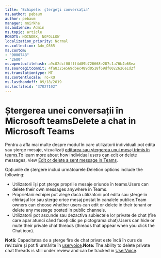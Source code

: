 ```yaml
---
title: 'Echipele: ștergeți conversația'
ms.author: pebaum
author: pebaum
manager: mnirkhe
ms.audience: Admin
ms.topic: article
ROBOTS: NOINDEX, NOFOLLOW
localization_priority: Normal
ms.collection: Adm_O365
ms.custom:
- "9000743"
- "2680"
ms.openlocfilehash: a9c02dcf00fff4d89b720668e287c1a76b4b68ea
ms.sourcegitcommit: 4fa8325e569dbec489d0518f69df0022626e1d2f
ms.translationtype: MT
ms.contentlocale: ro-RO
ms.lasthandoff: 09/18/2019
ms.locfileid: "37027102"
---
```

# <a name="delete-a-chat-in-microsoft-teams"></a><span data-ttu-id="4bcdf-102">Ștergerea unei conversații în Microsoft teams</span><span class="sxs-lookup"><span data-stu-id="4bcdf-102">Delete a chat in Microsoft Teams</span></span>

<span data-ttu-id="4bcdf-103">Pentru a afla mai multe despre modul în care utilizatorii individuali pot edita sau șterge mesaje, vizualizați [editarea sau ștergerea unui mesaj trimis în teams](https://support.office.com/article/5f1fe604-a900-4a07-b8b7-8cf70ed6b263).</span><span class="sxs-lookup"><span data-stu-id="4bcdf-103">To learn more about how individual users can edit or delete messages, view [Edit or delete a sent message in Teams](https://support.office.com/article/5f1fe604-a900-4a07-b8b7-8cf70ed6b263).</span></span> 

<span data-ttu-id="4bcdf-104">Opțiunile de ștergere includ următoarele:</span><span class="sxs-lookup"><span data-stu-id="4bcdf-104">Deletion options include the following:</span></span>

- <span data-ttu-id="4bcdf-105">Utilizatorii își pot șterge propriile mesaje oriunde în teams.</span><span class="sxs-lookup"><span data-stu-id="4bcdf-105">Users can delete their own messages anywhere in Teams.</span></span>
- <span data-ttu-id="4bcdf-106">Proprietarii echipei pot alege dacă utilizatorii pot edita sau șterge în chiriașul lor sau șterge orice mesaj postat în canalele publice.</span><span class="sxs-lookup"><span data-stu-id="4bcdf-106">Team owners can choose whether users can edit or delete in their tenant or delete any message posted in public channels.</span></span>
- <span data-ttu-id="4bcdf-107">Utilizatorii pot ascunde sau dezactiva subiectele lor private de chat (fire care apar atunci când faceți clic pe pictograma chat).</span><span class="sxs-lookup"><span data-stu-id="4bcdf-107">Users can hide or mute their private chat threads (threads that appear when you click the Chat icon).</span></span>

<span data-ttu-id="4bcdf-108">**Notă:** Capacitatea de a șterge fire de chat privat este încă în curs de revizuire și pot fi urmărite în [uservoice](https://microsoftteams.uservoice.com/forums/555103-public/suggestions/33535006-delete-private-chat-threads).</span><span class="sxs-lookup"><span data-stu-id="4bcdf-108">**Note:** The ability to delete private chat threads is still under review and can be tracked in [UserVoice](https://microsoftteams.uservoice.com/forums/555103-public/suggestions/33535006-delete-private-chat-threads).</span></span> 